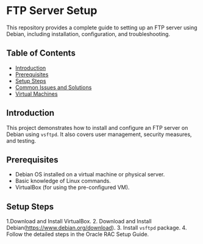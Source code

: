 # FTP Server Setup

This repository provides a complete guide to setting up an FTP server using Debian, including installation, configuration, and troubleshooting.

## Table of Contents
- [Introduction](#introduction)
- [Prerequisites](#prerequisites)
- [Setup Steps](#setup-steps)
- [Common Issues and Solutions](#common-issues-and-solutions)
- [Virtual Machines](#virtual-machines)

## Introduction
This project demonstrates how to install and configure an FTP server on Debian using `vsftpd`. It also covers user management, security measures, and testing.

## Prerequisites
- Debian OS installed on a virtual machine or physical server.
- Basic knowledge of Linux commands.
- VirtualBox (for using the pre-configured VM).

## Setup Steps
1.Download and Install VirtualBox.
2. Download and Install Debian(https://www.debian.org/download).
3. Install `vsftpd` package.
4. Follow the detailed steps in the Oracle RAC Setup Guide.

